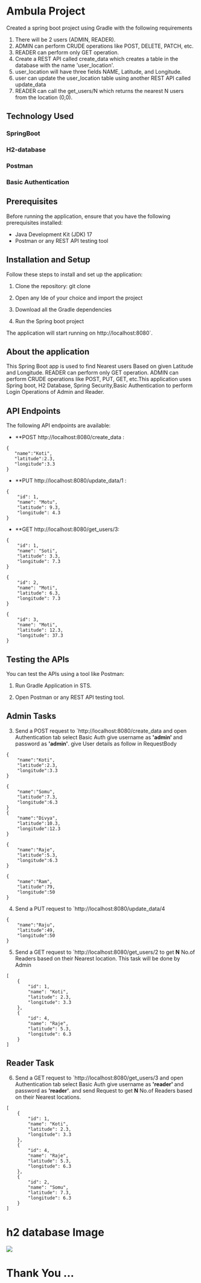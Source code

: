 <h1> Ambula Project </h1> 

Created a spring boot project using Gradle with the following requirements
1. There will be 2 users (ADMIN, READER).
2. ADMIN can perform CRUDE operations like POST, DELETE, PATCH, etc.
3. READER can perform only GET operation.
4. Create a REST API called create_data which creates a table in the database with the name 'user_location'.
5. user_location will have three fields NAME, Latitude, and Longitude.
6. user can update the user_location table using another REST API called update_data
7. READER can call the get_users/N which returns the nearest N users from the location (0,0).

## Technology Used
### SpringBoot
### H2-database
### Postman
### Basic Authentication

## Prerequisites

Before running the application, ensure that you have the following prerequisites installed:

- Java Development Kit (JDK) 17
- Postman or any REST API testing tool

## Installation and Setup

Follow these steps to install and set up the application:

1. Clone the repository:
	git clone <repository-url>

2. Open any Ide of your choice and import the project

3. Download all the Gradle dependencies

4. Run the Spring boot project 


The application will start running on http://localhost:8080`.

## About the application
This Spring Boot app is used to find Nearest users Based on given Latitude and Longitude. READER can perform only GET operation. ADMIN can perform CRUDE operations like POST, PUT, GET, etc.This application uses Spring boot, H2 Database, Spring Security,Basic Authentication to perform Login Operations of Admin and Reader.

## API Endpoints

The following API endpoints are available:

- **POST http://localhost:8080/create_data : 
 ```
{
    "name":"Koti",
    "latitude":2.3,
    "longitude":3.3
}
```

- **PUT http://localhost:8080/update_data/1 :
```
{
    "id": 1,
    "name": "Motu",
    "latitude": 9.3,
    "longitude": 4.3
}

```
- **GET http://localhost:8080/get_users/3:
```
{
    "id": 1,
    "name": "Soti",
    "latitude": 3.3,
    "longitude": 7.3
}

{
    "id": 2,
    "name": "Moti",
    "latitude": 6.3,
    "longitude": 7.3
}

{
    "id": 3,
    "name": "Moti",
    "latitude": 12.3,
    "longitude": 37.3
}
```
  
## Testing the APIs

You can test the APIs using a tool like Postman:

1. Run Gradle Application in STS.

2. Open Postman or any REST API testing tool.

## Admin Tasks
3. Send a POST request to `http://localhost:8080/create_data and open Authentication tab select Basic Auth give username as <b>'admin' </b> and password as <b>'admin'</b>. give User details as follow in RequestBody
```
{
    "name":"Koti",
    "latitude":2.3,
    "longitude":3.3
}

{
    "name":"Somu",
    "latitude":7.3,
    "longitude":6.3
}
{
    "name":"Divya",
    "latitude":10.3,
    "longitude":12.3
}

{
    "name":"Raje",
    "latitude":5.3,
    "longitude":6.3
}

{
    "name":"Ram",
    "latitude":79,
    "longitude":50
}
```

4. Send a PUT request to `http://localhost:8080/update_data/4

```
{
    "name":"Raju",
    "latitude":49,
    "longitude":50
}
```
5. Send a GET request to `http://localhost:8080/get_users/2 to get <b>N</b> No.of Readers based on their Nearest location. This task will be done by Admin
```
[
    {
        "id": 1,
        "name": "Koti",
        "latitude": 2.3,
        "longitude": 3.3
    },
    {
        "id": 4,
        "name": "Raje",
        "latitude": 5.3,
        "longitude": 6.3
    }
]
```
## Reader Task
6. Send a GET request to `http://localhost:8080/get_users/3 and open Authentication tab select Basic Auth give username as <b>'reader' </b> and password as <b>'reader'</b>. and send Request to get <b>N</b> No.of Readers based on their Nearest locations.

```
[
    {
        "id": 1,
        "name": "Koti",
        "latitude": 2.3,
        "longitude": 3.3
    },
    {
        "id": 4,
        "name": "Raje",
        "latitude": 5.3,
        "longitude": 6.3
    },
    {
        "id": 2,
        "name": "Somu",
        "latitude": 7.3,
        "longitude": 6.3
    }
]
```
# h2 database Image
<img src="https://ik.imagekit.io/a7tcqauqn/New_Folder/Screenshot__641_.png?updatedAt=1689342101205">

# Thank You ...
